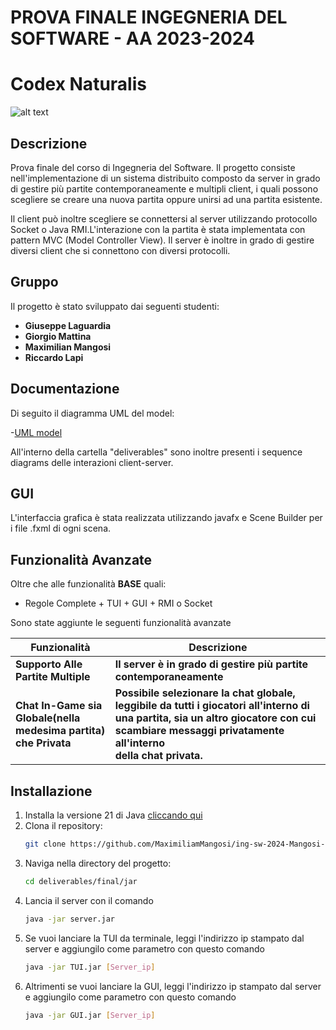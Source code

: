 # PROVA FINALE INGEGNERIA DEL SOFTWARE - AA 2023-2024

# Codex Naturalis
![alt text](https://github.com/MaximiliamMangosi/ing-sw-2024-Mangosi-Laguardia-Lapi-Mattina/blob/main/CodexNaturalis/src/main/resources/Icon/codex_nat_icon.png)
## Descrizione
Prova finale del corso di Ingegneria del Software.
Il progetto consiste nell'implementazione di un sistema distribuito composto da server in grado di gestire più partite 
contemporaneamente e multipli client, i quali possono scegliere se creare una nuova partita
oppure unirsi ad una partita esistente.

Il client può inoltre scegliere se connettersi al server utilizzando protocollo Socket o Java RMI.L'interazione con la partita è stata implementata con pattern MVC (Model Controller View).
Il server è inoltre in grado di gestire diversi client che si connettono con diversi protocolli. 

## Gruppo
Il progetto è stato sviluppato dai seguenti studenti:

- **Giuseppe Laguardia**
- **Giorgio Mattina**
- **Maximilian Mangosi**
- **Riccardo Lapi**


## Documentazione
Di seguito il diagramma UML del model: 

-[UML model](https://github.com/MaximiliamMangosi/ing-sw-2024-Mangosi-Laguardia-Lapi-Mattina/blob/main/deliverables/model%20UML.jpg)

All'interno della cartella "deliverables" sono inoltre presenti i sequence diagrams delle interazioni client-server.

## GUI
L'interfaccia grafica è stata realizzata utilizzando javafx e Scene Builder per i file .fxml di ogni scena.

## Funzionalità Avanzate
Oltre che alle funzionalità **BASE** quali:
- Regole Complete + TUI + GUI + RMI o Socket

Sono state aggiunte le seguenti funzionalità avanzate

| Funzionalità                                                         | Descrizione                                                                                                                                                                                              |
|----------------------------------------------------------------------|----------------------------------------------------------------------------------------------------------------------------------------------------------------------------------------------------------|
| **Supporto Alle Partite Multiple**                                   | **Il server è in grado di gestire più partite contemporaneamente**                                                                                                                                                                                                        |
| **Chat In-Game sia Globale(nella medesima partita)<br/>che Privata** | **Possibile selezionare la chat globale, leggibile da tutti i giocatori all'interno di una partita, sia un altro giocatore con cui scambiare messaggi privatamente all'interno<br/>della chat privata.** |

## Installazione
1. Installa la versione 21 di Java [cliccando qui](https://www.java.com/en/download/help/download_options.html)
2. Clona il repository:
    ```bash
    git clone https://github.com/MaximiliamMangosi/ing-sw-2024-Mangosi-Laguardia-Lapi-Mattina/tree/main
    ```
3. Naviga nella directory del progetto:
    ```bash
    cd deliverables/final/jar
    ```
4. Lancia il server con il comando 
   ```bash
   java -jar server.jar
    ```
5. Se vuoi lanciare la TUI da terminale, leggi l'indirizzo ip stampato dal server e aggiungilo come parametro con questo comando
   ```bash
   java -jar TUI.jar [Server_ip]
   ```
6. Altrimenti se vuoi lanciare la GUI, leggi l'indirizzo ip stampato dal server e aggiungilo come parametro con questo comando
   ```bash
   java -jar GUI.jar [Server_ip]
   ```
